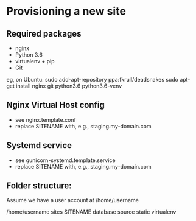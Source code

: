 Provisioning a new site
=======================

## Required packages

* nginx
* Python 3.6
* virtualenv + pip
* Git

eg, on Ubuntu:
	sudo add-apt-repository ppa:fkrull/deadsnakes
	sudo apt-get install nginx git python3.6 python3.6-venv

## Nginx Virtual Host config

* see nginx.template.conf
* replace SITENAME with, e.g., staging.my-domain.com

## Systemd service

* see gunicorn-systemd.template.service
* replace SITENAME with, e.g., staging.my-domain.com

## Folder structure:
Assume we have a user account at /home/username

/home/username
	sites
		SITENAME
			database
			source
			static
			virtualenv 

